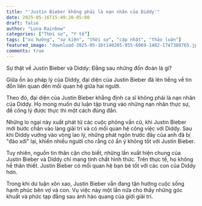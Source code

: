 ```yaml
---
title: "'Justin Bieber không phải là nạn nhân của Diddy'"
date: 2025-05-16T15:49:20-05:00
draft: false
author: "Luna Rainbow"
categories: ["Thời sự", "Y tế"]
tags: ["xu hướng", "sự kiện", "thời sự", "cập nhật", "thảo luận"]
featured_image: "download-2025-05-16t140205-955-6069-1482-1747380765.jpg"
comments: true
---
```


Sự thật về Justin Bieber và Diddy: Đằng sau những đồn đoán là gì?

Giữa ồn ào pháp lý của Diddy, đại diện của Justin Bieber đã lên tiếng về tin đồn liên quan đến mối quan hệ giữa hai người.

Theo đó, đại diện của Justin Bieber khẳng định ca sĩ không phải là nạn nhân của Diddy. Họ mong muốn dư luận tập trung vào những nạn nhân thực sự, để công lý được thực thi một cách đúng đắn.

Những lo ngại này xuất phát từ các cuộc phỏng vấn cũ, khi Justin Bieber mới bước chân vào làng giải trí và có mối quan hệ công việc với Diddy. Sau khi Diddy vướng vào vòng lao lý, những phát ngôn trước đây của anh đã bị "đào xới" lại, khiến nhiều người cho rằng có ẩn ý không tốt với Justin Bieber.

Tuy nhiên, nguồn tin thân cận cho biết, những lần xuất hiện chung của Justin Bieber và Diddy chỉ mang tính chất hình thức. Trên thực tế, họ không hề thân thiết. Justin Bieber có mối quan hệ bạn bè tốt với các con của Diddy hơn.

Trong khi dư luận xôn xao, Justin Bieber vẫn đang tận hưởng cuộc sống hạnh phúc bên vợ và con. Vụ việc này một lần nữa cho thấy những góc khuất và phức tạp đằng sau ánh hào quang của giới giải trí.